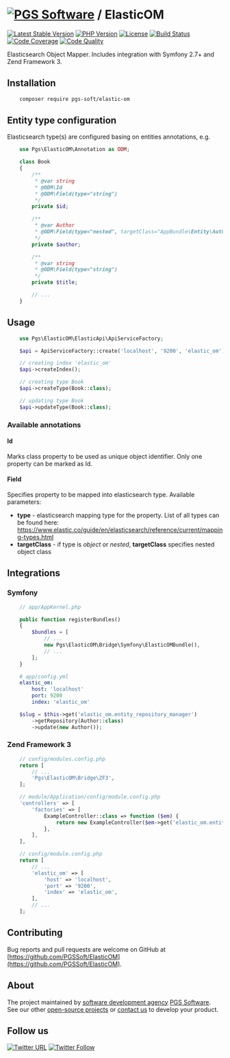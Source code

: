 # [![PGS Software](https://www.pgs-soft.com/pgssoft-logo.png)](https://www.pgs-soft.com) / ElasticOM

[![Latest Stable Version](https://img.shields.io/packagist/v/pgs-soft/elastic-om.svg)](https://packagist.org/packages/pgs-soft/elastic-om)
[![PHP Version](https://img.shields.io/badge/php-%3E%3D%207.0-8892BF.svg)](https://php.net)
[![License](https://img.shields.io/github/license/PGSSoft/ElasticOM.svg)](https://packagist.org/packages/pgs-soft/elastic-om)
[![Build Status](https://img.shields.io/travis/PGSSoft/ElasticOM/master.svg)](https://travis-ci.org/PGSSoft/ElasticOM)
[![Code Coverage](https://img.shields.io/scrutinizer/coverage/g/PGSSoft/ElasticOM/master.svg)](https://scrutinizer-ci.com/g/PGSSoft/ElasticOM/?branch=master)
[![Code Quality](https://img.shields.io/scrutinizer/g/PGSSoft/ElasticOM/master.svg)](https://scrutinizer-ci.com/g/PGSSoft/ElasticOM/?branch=master)

Elasticsearch Object Mapper. Includes integration with Symfony 2.7+ and Zend Framework 3.


## Installation
```bash
    composer require pgs-soft/elastic-om
```


## Entity type configuration
Elasticsearch type(s) are configured basing on entities annotations, e.g.

```php
    use Pgs\ElasticOM\Annotation as ODM;

    class Book
    {
        /**
         * @var string
         * @ODM\Id
         * @ODM\Field(type="string")
         */
        private $id;

        /**
         * @var Author
         * @ODM\Field(type="nested", targetClass="AppBundle\Entity\Author")
         */
        private $author;

        /**
         * @var string
         * @ODM\Field(type="string")
         */
        private $title;

        // ...
    }
```


## Usage
```php
    use Pgs\ElasticOM\ElasticApi\ApiServiceFactory;

    $api = ApiServiceFactory::create('localhost', '9200', 'elastic_om');

    // creating index 'elastic_om'
    $api->createIndex();

    // creating type Book
    $api->createType(Book::class);

    // updating type Book
    $api->updateType(Book::class);
```


### Available annotations

#### Id

Marks class property to be used as unique object identifier. Only one property can be marked as Id.

#### Field

Specifies property to be mapped into elasticsearch type. Available parameters:

 - **type** - elasticsearch mapping type for the property. List of all types can be found here: https://www.elastic.co/guide/en/elasticsearch/reference/current/mapping-types.html
 - **targetClass** - if type is _object_ or _nested_, **targetClass** specifies nested object class

## Integrations

### Symfony
```php
    // app/AppKernel.php

    public function registerBundles()
    {
        $bundles = [
            // ...
            new Pgs\ElasticOM\Bridge\Symfony\ElasticOMBundle(),
            // ...
        ];
    }
```

```yaml
    # app/config.yml
    elastic_om:
        host: 'localhost'
        port: 9200
        index: 'elastic_om'
```

```php
    $slug = $this->get('elastic_om.entity_repository_manager')
        ->getRepository(Author::class)
        ->update(new Author());
```


### Zend Framework 3

```php
    // config/modules.config.php
    return [
        // ...
        'Pgs\ElasticOM\Bridge\ZF3',
    ];
```

```php
    // module/Application/config/module.config.php
    'controllers' => [
        'factories' => [
            ExampleController::class => function ($em) {
                return new ExampleController($em->get('elastic_om.entity_repository_manager'));
            },
        ],
    ],
```

```php
    // config/module.config.php
    return [
        // ...
        'elastic_om' => [
            'host' => 'localhost',
            'port' => '9200',
            'index' => 'elastic_om',
        ],
        // ...
    ];
```


## Contributing

Bug reports and pull requests are welcome on GitHub at [https://github.com/PGSSoft/ElasticOM](https://github.com/PGSSoft/ElasticOM).


## About

The project maintained by [software development agency](https://www.pgs-soft.com/) [PGS Software](https://www.pgs-soft.com/).
See our other [open-source projects](https://github.com/PGSSoft) or [contact us](https://www.pgs-soft.com/contact-us/) to develop your product.


## Follow us

[![Twitter URL](https://img.shields.io/twitter/url/http/shields.io.svg?style=social)](https://twitter.com/intent/tweet?text=https://github.com/PGSSoft/InAppPurchaseButton)
[![Twitter Follow](https://img.shields.io/twitter/follow/pgssoftware.svg?style=social&label=Follow)](https://twitter.com/pgssoftware)
